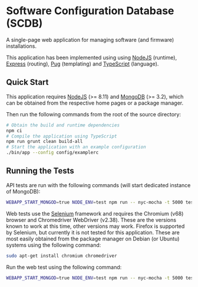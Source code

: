 Software Configuration Database (SCDB)
======================================

A single-page web application for managing software (and firmware) installations.

This application has been implemented using using [NodeJS](https://nodejs.org) (runtime),
[Express](https://expressjs.com/) (routing), [Pug](https://pugjs.org) (templating)
and [TypeScript](https://www.typescriptlang.org/) (language).

Quick Start
-----------
This application requires [NodeJS](https://nodejs.org/en/download/) (>= 8.11)
and [MongoDB](https://www.mongodb.com/download-center/community) (>= 3.2),
which can be obtained from the respective home pages or a package manager.

Then run the following commands from the root of the source directory:
```sh
# Obtain the build and runtime dependencies
npm ci
# Compile the application using TypeScript
npm run grunt clean build-all
# Start the application with an example configuration
./bin/app --config config/examplerc
```

Running the Tests
-----------------
API tests are run with the following commands (will start dedicated instance of MongoDB):
```sh
WEBAPP_START_MONGOD=true NODE_ENV=test npm run -- nyc-mocha -t 5000 test/apptest
```

Web tests use the [Selenium](https://www.seleniumhq.org/) framework and requires
the Chromium (v68) browser and Chromedriver WebDriver (v2.38). These are the
versions known to work at this time, other versions may work. Firefox is supported
by Selenium, but currently it is not tested for this application. These are most
easily obtained from the package manager on Debian (or Ubuntu) systems using the
following command:
```sh
sudo apt-get install chromium chromedriver
```

Run the web test using the following command:
```sh
WEBAPP_START_MONGOD=true NODE_ENV=test npm run -- nyc-mocha -t 5000 test/webtest
```

